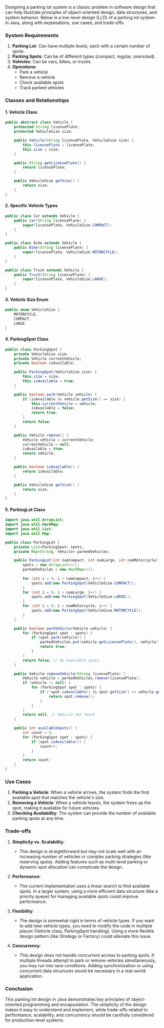 Designing a parking lot system is a classic problem in software design that can help illustrate principles of object-oriented design, data structures, and system behavior. Below is a low-level design (LLD) of a parking lot system in Java, along with explanations, use cases, and trade-offs.

### System Requirements

1. **Parking Lot**: Can have multiple levels, each with a certain number of spots.
2. **Parking Spots**: Can be of different types (compact, regular, oversized).
3. **Vehicles**: Can be cars, bikes, or trucks.
4. **Operations**:
   - Park a vehicle
   - Remove a vehicle
   - Check available spots
   - Track parked vehicles

### Classes and Relationships

#### 1. Vehicle Class

```java
public abstract class Vehicle {
    protected String licensePlate;
    protected VehicleSize size;

    public Vehicle(String licensePlate, VehicleSize size) {
        this.licensePlate = licensePlate;
        this.size = size;
    }

    public String getLicensePlate() {
        return licensePlate;
    }

    public VehicleSize getSize() {
        return size;
    }
}
```

#### 2. Specific Vehicle Types

```java
public class Car extends Vehicle {
    public Car(String licensePlate) {
        super(licensePlate, VehicleSize.COMPACT);
    }
}

public class Bike extends Vehicle {
    public Bike(String licensePlate) {
        super(licensePlate, VehicleSize.MOTORCYCLE);
    }
}

public class Truck extends Vehicle {
    public Truck(String licensePlate) {
        super(licensePlate, VehicleSize.LARGE);
    }
}
```

#### 3. Vehicle Size Enum

```java
public enum VehicleSize {
    MOTORCYCLE,
    COMPACT,
    LARGE
}
```

#### 4. ParkingSpot Class

```java
public class ParkingSpot {
    private VehicleSize size;
    private Vehicle currentVehicle;
    private boolean isAvailable;

    public ParkingSpot(VehicleSize size) {
        this.size = size;
        this.isAvailable = true;
    }

    public boolean park(Vehicle vehicle) {
        if (isAvailable && vehicle.getSize() == size) {
            this.currentVehicle = vehicle;
            isAvailable = false;
            return true;
        }
        return false;
    }

    public Vehicle remove() {
        Vehicle vehicle = currentVehicle;
        currentVehicle = null;
        isAvailable = true;
        return vehicle;
    }

    public boolean isAvailable() {
        return isAvailable;
    }

    public VehicleSize getSize() {
        return size;
    }
}
```

#### 5. ParkingLot Class

```java
import java.util.ArrayList;
import java.util.HashMap;
import java.util.List;
import java.util.Map;

public class ParkingLot {
    private List<ParkingSpot> spots;
    private Map<String, Vehicle> parkedVehicles;

    public ParkingLot(int numCompact, int numLarge, int numMotorcycle) {
        spots = new ArrayList<>();
        parkedVehicles = new HashMap<>();
        
        for (int i = 0; i < numCompact; i++) {
            spots.add(new ParkingSpot(VehicleSize.COMPACT));
        }
        for (int i = 0; i < numLarge; i++) {
            spots.add(new ParkingSpot(VehicleSize.LARGE));
        }
        for (int i = 0; i < numMotorcycle; i++) {
            spots.add(new ParkingSpot(VehicleSize.MOTORCYCLE));
        }
    }

    public boolean parkVehicle(Vehicle vehicle) {
        for (ParkingSpot spot : spots) {
            if (spot.park(vehicle)) {
                parkedVehicles.put(vehicle.getLicensePlate(), vehicle);
                return true;
            }
        }
        return false; // No available spots
    }

    public Vehicle removeVehicle(String licensePlate) {
        Vehicle vehicle = parkedVehicles.remove(licensePlate);
        if (vehicle != null) {
            for (ParkingSpot spot : spots) {
                if (!spot.isAvailable() && spot.getSize() == vehicle.getSize()) {
                    return spot.remove();
                }
            }
        }
        return null; // Vehicle not found
    }

    public int availableSpots() {
        int count = 0;
        for (ParkingSpot spot : spots) {
            if (spot.isAvailable()) {
                count++;
            }
        }
        return count;
    }
}
```

### Use Cases

1. **Parking a Vehicle**: When a vehicle arrives, the system finds the first available spot that matches the vehicle's size.
2. **Removing a Vehicle**: When a vehicle leaves, the system frees up the spot, making it available for future vehicles.
3. **Checking Availability**: The system can provide the number of available parking spots at any time.

### Trade-offs

1. **Simplicity vs. Scalability**: 
   - This design is straightforward but may not scale well with an increasing number of vehicles or complex parking strategies (like reserving spots). Adding features such as multi-level parking or dynamic spot allocation can complicate the design.

2. **Performance**:
   - The current implementation uses a linear search to find available spots. In a larger system, using a more efficient data structure (like a priority queue) for managing available spots could improve performance.

3. **Flexibility**:
   - The design is somewhat rigid in terms of vehicle types. If you want to add new vehicle types, you need to modify the code in multiple places (Vehicle class, ParkingSpot handling). Using a more flexible design pattern (like Strategy or Factory) could alleviate this issue.

4. **Concurrency**:
   - This design does not handle concurrent access to parking spots. If multiple threads attempt to park or remove vehicles simultaneously, you may run into race conditions. Adding synchronization or using concurrent data structures would be necessary in a real-world application.

### Conclusion

This parking lot design in Java demonstrates key principles of object-oriented programming and encapsulation. The simplicity of the design makes it easy to understand and implement, while trade-offs related to performance, scalability, and concurrency should be carefully considered for production-level systems.
